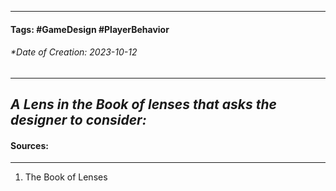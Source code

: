 __________________________________________________________________________
#### **Tags:** #GameDesign #PlayerBehavior 
###### *Date of Creation: 2023-10-12
__________________________________________________________________________

***A Lens in the Book of lenses that asks the designer to consider:***
- 
#### Sources:
__________________________________________________________________________
1. The Book of Lenses